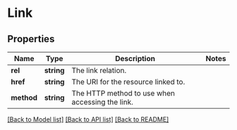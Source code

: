 # Link

## Properties
Name | Type | Description | Notes
------------ | ------------- | ------------- | -------------
**rel** | **string** | The link relation. | 
**href** | **string** | The URI for the resource linked to. | 
**method** | **string** | The HTTP method to use when accessing the link. | 

[[Back to Model list]](../README.md#documentation-for-models) [[Back to API list]](../README.md#documentation-for-api-endpoints) [[Back to README]](../README.md)


